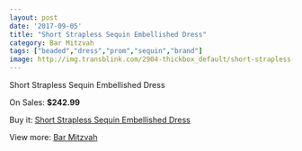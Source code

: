 ```yaml
---
layout: post
date: '2017-09-05'
title: "Short Strapless Sequin Embellished Dress"
category: Bar Mitzvah
tags: ["beaded","dress","prom","sequin","brand"]
image: http://img.transblink.com/2904-thickbox_default/short-strapless-sequin-embellished-dress.jpg
---
```

Short Strapless Sequin Embellished Dress

On Sales: **$242.99**
<a href="https://www.transblink.com/en/bar-mitzvah/925-short-strapless-sequin-embellished-dress.html"><amp-img layout="responsive" width="600" height="600" src="//img.transblink.com/2904-thickbox_default/short-strapless-sequin-embellished-dress.jpg" alt="Short Strapless Sequin Embellished Dress 0" /></a>
<a href="https://www.transblink.com/en/bar-mitzvah/925-short-strapless-sequin-embellished-dress.html"><amp-img layout="responsive" width="600" height="600" src="//img.transblink.com/2906-thickbox_default/short-strapless-sequin-embellished-dress.jpg" alt="Short Strapless Sequin Embellished Dress 1" /></a>
<a href="https://www.transblink.com/en/bar-mitzvah/925-short-strapless-sequin-embellished-dress.html"><amp-img layout="responsive" width="600" height="600" src="//img.transblink.com/2905-thickbox_default/short-strapless-sequin-embellished-dress.jpg" alt="Short Strapless Sequin Embellished Dress 2" /></a>

Buy it: [Short Strapless Sequin Embellished Dress](https://www.transblink.com/en/bar-mitzvah/925-short-strapless-sequin-embellished-dress.html "Short Strapless Sequin Embellished Dress")

View more: [Bar Mitzvah](https://www.transblink.com/en/2-bar-mitzvah "Bar Mitzvah")